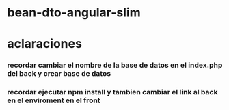# bean-dto-angular-slim

# aclaraciones

### recordar cambiar el nombre de la base de datos en el index.php del back y crear base de datos

### recordar ejecutar npm install y tambien cambiar el link al back en el enviroment en el front
